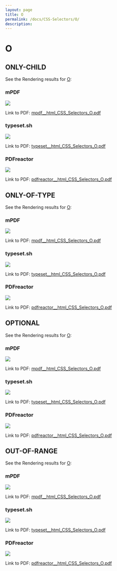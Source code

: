 ```yaml
---
layout: page
title: O
permalink: /docs/CSS-Selectors/O/
description: 
---
```


# O



## ONLY-CHILD

See the Rendering results for [O](/html/CSS%20Selectors/O):

### mPDF
![](mpdf__html_CSS_Selectors_O.png) 

Link to PDF: [mpdf__html_CSS_Selectors_O.pdf](mpdf__html_CSS_Selectors_O.pdf)

### typeset.sh
![](typeset__html_CSS_Selectors_O.png) 

Link to PDF: [typeset__html_CSS_Selectors_O.pdf](typeset__html_CSS_Selectors_O.pdf)

### PDFreactor
![](pdfreactor__html_CSS_Selectors_O.png) 

Link to PDF: [pdfreactor__html_CSS_Selectors_O.pdf](pdfreactor__html_CSS_Selectors_O.pdf)

## ONLY-OF-TYPE

See the Rendering results for [O](/html/CSS%20Selectors/O):

### mPDF
![](mpdf__html_CSS_Selectors_O.png) 

Link to PDF: [mpdf__html_CSS_Selectors_O.pdf](mpdf__html_CSS_Selectors_O.pdf)

### typeset.sh
![](typeset__html_CSS_Selectors_O.png) 

Link to PDF: [typeset__html_CSS_Selectors_O.pdf](typeset__html_CSS_Selectors_O.pdf)

### PDFreactor
![](pdfreactor__html_CSS_Selectors_O.png) 

Link to PDF: [pdfreactor__html_CSS_Selectors_O.pdf](pdfreactor__html_CSS_Selectors_O.pdf)

## OPTIONAL

See the Rendering results for [O](/html/CSS%20Selectors/O):

### mPDF
![](mpdf__html_CSS_Selectors_O.png) 

Link to PDF: [mpdf__html_CSS_Selectors_O.pdf](mpdf__html_CSS_Selectors_O.pdf)

### typeset.sh
![](typeset__html_CSS_Selectors_O.png) 

Link to PDF: [typeset__html_CSS_Selectors_O.pdf](typeset__html_CSS_Selectors_O.pdf)

### PDFreactor
![](pdfreactor__html_CSS_Selectors_O.png) 

Link to PDF: [pdfreactor__html_CSS_Selectors_O.pdf](pdfreactor__html_CSS_Selectors_O.pdf)

## OUT-OF-RANGE

See the Rendering results for [O](/html/CSS%20Selectors/O):

### mPDF
![](mpdf__html_CSS_Selectors_O.png) 

Link to PDF: [mpdf__html_CSS_Selectors_O.pdf](mpdf__html_CSS_Selectors_O.pdf)

### typeset.sh
![](typeset__html_CSS_Selectors_O.png) 

Link to PDF: [typeset__html_CSS_Selectors_O.pdf](typeset__html_CSS_Selectors_O.pdf)

### PDFreactor
![](pdfreactor__html_CSS_Selectors_O.png) 

Link to PDF: [pdfreactor__html_CSS_Selectors_O.pdf](pdfreactor__html_CSS_Selectors_O.pdf)


